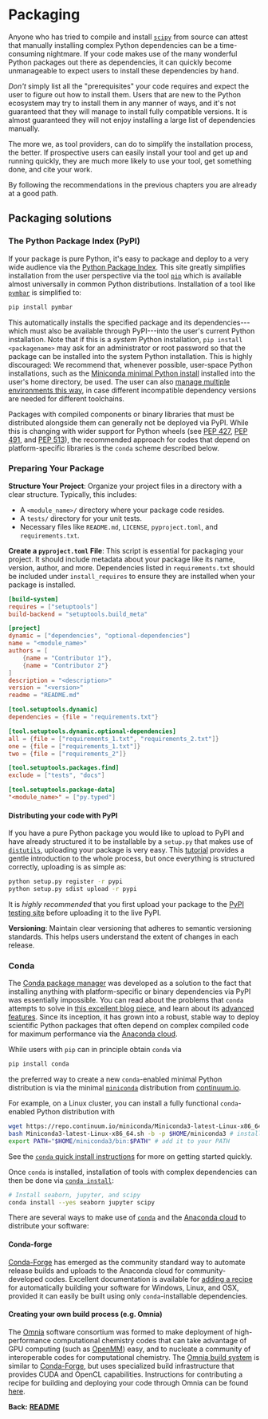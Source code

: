 # Packaging

Anyone who has tried to compile and install [`scipy`](http://scipy.org/) from source can attest that manually installing complex Python dependencies can be a time-consuming nightmare.
If your code makes use of the many wonderful Python packages out there as dependencies, it can quickly become unmanageable to expect users to install these dependencies by hand.

*Don't* simply list all the "prerequisites" your code requires and expect the user to figure out how to install them.
Users that are new to the Python ecosystem may try to install them in any manner of ways, and it's not guaranteed that they will manage to install fully compatible versions.
It is almost guaranteed they will not enjoy installing a large list of dependencies manually.

The more we, as tool providers, can do to simplify the installation process, the better.
If prospective users can easily install your tool and get up and running quickly, they are much more likely to use your tool, get something done, and cite your work.

By following the recommendations in the previous chapters you are already at a good path.

## Packaging solutions

### The Python Package Index (PyPI)

If your package is pure Python, it's easy to package and deploy to a very wide audience via the [Python Package Index](https://pypi.python.org/pypi).
This site greatly simplifies installation from the user perspective via the tool [`pip`](https://pip.pypa.io) which is available almost universally in common Python distributions.
Installation of a tool like [`pymbar`](https://github.com/choderalab/pymbar) is simplified to:
```bash
pip install pymbar
```
This automatically installs the specified package and its dependencies---which must also be available through PyPI---into the user's current Python installation.
Note that if this is a *system* Python installation, `pip install <packagename>` may ask for an administrator or root password so that the package can be installed into the system Python installation.
This is highly discouraged: We recommend that, whenever possible, user-space Python installations, such as the [Miniconda minimal Python install](http://conda.pydata.org/miniconda.html) installed into the user's home directory, be used.
The user can also [manage multiple environments this way](http://conda.pydata.org/docs/using/envs.html), in case different incompatible dependency versions are needed for different toolchains.

Packages with compiled components or binary libraries that must be distributed alongside them can generally not be deployed via PyPI.
While this is changing with wider support for Python wheels (see [PEP 427](https://www.python.org/dev/peps/pep-0427/), [PEP 491](https://www.python.org/dev/peps/pep-0491/), and [PEP 513](https://www.python.org/dev/peps/pep-0513/)), the recommended approach for codes that depend on platform-specific libraries is the `conda` scheme described below.

### Preparing Your Package
**Structure Your Project**: Organize your project files in a directory with a clear structure. Typically, this includes:
   - A `<module_name>/` directory where your package code resides.
   - A `tests/` directory for your unit tests.
   - Necessary files like `README.md`, `LICENSE`, `pyproject.toml`, and `requirements.txt`.

**Create a `pyproject.toml` File**: This script is essential for packaging your project. It should include metadata about your package like its name, version, author, and more. Dependencies listed in `requirements.txt` should be included under `install_requires` to ensure they are installed when your package is installed.
```toml
[build-system]
requires = ["setuptools"]
build-backend = "setuptools.build_meta"

[project]
dynamic = ["dependencies", "optional-dependencies"]
name = "<module_name>"
authors = [
    {name = "Contributor 1"},
    {name = "Contributor 2"}
]
description = "<description>"
version = "<version>"
readme = "README.md"

[tool.setuptools.dynamic]
dependencies = {file = "requirements.txt"}

[tool.setuptools.dynamic.optional-dependencies]
all = {file = ["requirements_1.txt", "requirements_2.txt"]}
one = {file = ["requirements_1.txt"]}
two = {file = ["requirements_2"]}

[tool.setuptools.packages.find]
exclude = ["tests", "docs"]

[tool.setuptools.package-data]
"<module_name>" = ["py.typed"]
```

#### Distributing your code with PyPI

If you have a pure Python package you would like to upload to PyPI and have already structured it to be installable by a `setup.py` that makes use of [`distutils`](https://docs.python.org/3/library/distutils.html), uploading your package is very easy.
This [tutorial](https://packaging.python.org/tutorials/packaging-projects/) provides a gentle introduction to the whole process, but once everything is structured correctly, uploading is as simple as:
```bash
python setup.py register -r pypi
python setup.py sdist upload -r pypi
```
It is *highly recommended* that you first upload your package to the [PyPI testing site](https://testpypi.python.org) before uploading it to the live PyPI.

**Versioning**: Maintain clear versioning that adheres to semantic versioning standards. This helps users understand the extent of changes in each release.

### Conda

The [Conda package manager](http://conda.pydata.org) was developed as a solution to the fact that installing anything with platform-specific or binary dependencies via PyPI was essentially impossible.
You can read about the problems that `conda` attempts to solve in [this excellent blog piece](https://www.continuum.io/blog/developer-blog/python-packages-and-environments-conda), and learn about its [advanced](https://www.continuum.io/blog/developer/advanced-features-conda-part-1) [features](https://www.continuum.io/blog/developer/advanced-features-conda-part-2).
Since its inception, it has grown into a robust, stable way to deploy scientific Python packages that often depend on complex compiled code for maximum performance via the [Anaconda cloud](https://anaconda.org).

While users with `pip` can in principle obtain `conda` via
```bash
pip install conda
```
the preferred way to create a new `conda`-enabled minimal Python distribution is via the minimal [`miniconda`](http://conda.pydata.org/miniconda.html) distribution from [continuum.io](https://www.continuum.io/downloads).

For example, on a Linux cluster, you can install a fully functional `conda`-enabled Python distribution with
```bash
wget https://repo.continuum.io/miniconda/Miniconda3-latest-Linux-x86_64.sh # fetch miniconda installer
bash Miniconda3-latest-Linux-x86_64.sh -b -p $HOME/miniconda3 # install it automatically
export PATH="$HOME/miniconda3/bin:$PATH" # add it to your PATH
```
See the [`conda` quick install instructions](http://conda.pydata.org/docs/install/quick.html) for more on getting started quickly.

Once `conda` is installed, installation of tools with complex dependencies can then be done via [`conda install`](http://conda.pydata.org/docs/using/pkgs.html#install-a-package):
```bash
# Install seaborn, jupyter, and scipy
conda install --yes seaborn jupyter scipy
```

There are several ways to make use of [`conda`](http://conda.pydata.org) and the [Anaconda cloud](https://anaconda.org) to distribute your software:

#### Conda-forge

[Conda-Forge](https://conda-forge.github.io/) has emerged as the community standard way to automate release builds and uploads to the Anaconda cloud for community-developed codes.
Excellent documentation is available for [adding a recipe](https://conda-forge.github.io/#add_recipe) for automatically building your software for Windows, Linux, and OSX, provided it can easily be built using only `conda`-installable dependencies.

#### Creating your own build process (e.g. Omnia)

The [Omnia](http://www.omnia.md/) software consortium was formed to make deployment of high-performance computational chemistry codes that can take advantage of GPU computing (such as [OpenMM](http://openmm.org)) easy, and to nucleate a community of interoperable codes for computational chemistry.
The [Omnia build system](https://github.com/omnia-md/conda-recipes/blob/master/README.md) is similar to [Conda-Forge](https://conda-forge.github.io/), but uses specialized build infrastructure that provides CUDA and OpenCL capabilities.
Instructions for contributing a recipe for building and deploying your code through Omnia can be found [here](https://github.com/omnia-md/conda-recipes/blob/master/README.md#contributing-a-recipe).

__Back:__ [__README__](/README.md)